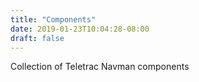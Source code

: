 ```yaml
---
title: "Components"
date: 2019-01-23T10:04:28-08:00
draft: false
---
```


Collection of Teletrac Navman components